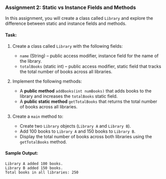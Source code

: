 ### **Assignment 2: Static vs Instance Fields and Methods**

In this assignment, you will create a class called `Library` and explore the difference between static and instance fields and methods.

#### **Task:**

1. Create a class called `Library` with the following fields:
   - `name` (String) – public access modifier, instance field for the name of the library.
   - `totalBooks` (static int) – public access modifier, static field that tracks the total number of books across all libraries.

2. Implement the following methods:
   - A **public method** `addBooks(int numBooks)` that adds books to the library and increases the `totalBooks` static field.
   - A **public static method** `getTotalBooks` that returns the total number of books across all libraries.

3. Create a `main` method to:
   - Create two `Library` objects (`Library A` and `Library B`).
   - Add 100 books to `Library A` and 150 books to `Library B`.
   - Display the total number of books across both libraries using the `getTotalBooks` method.

#### **Sample Output**:

```
Library A added 100 books.
Library B added 150 books.
Total books in all libraries: 250
```
